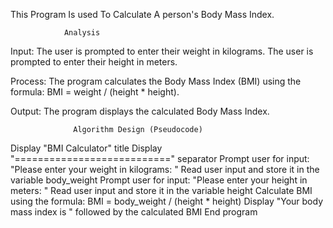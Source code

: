 This Program Is used To Calculate A person's Body Mass Index.

                Analysis
Input: The user is prompted to enter their weight in kilograms. The user is prompted to enter their height in meters.

Process: The program calculates the Body Mass Index (BMI) using the formula: BMI = weight / (height * height).

Output: The program displays the calculated Body Mass Index.

                  Algorithm Design (Pseudocode)
Display "BMI Calculator" title
Display "===========================" separator
Prompt user for input: "Please enter your weight in kilograms: "
Read user input and store it in the variable body_weight
Prompt user for input: "Please enter your height in meters: "
Read user input and store it in the variable height
Calculate BMI using the formula: BMI = body_weight / (height * height)
Display "Your body mass index is " followed by the calculated BMI
End program

